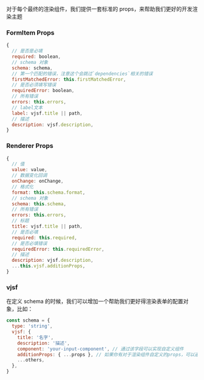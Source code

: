 对于每个最终的渲染组件，我们提供一套标准的 props，来帮助我们更好的开发渲染主题

### FormItem Props

```js
{
  // 是否是必填
  required: boolean,
  // schema 对象
  schema: schema,
  // 第一个匹配的错误，注意这个会跳过`dependencies`相关的错误
  firstMatchedError: this.firstMatchedError,
  // 是否必须填写错误
  requiredError: boolean,
  // 所有错误
  errors: this.errors,
  // label文本
  label: vjsf.title || path,
  // 描述
  description: vjsf.description,
}
```

### Renderer Props

```js
{
  // 值
  value: value,
  // 数据变化回调
  onChange: onChange,
  // 格式化
  format: this.schema.format,
  // schema 对象
  schema: this.schema,
  // 所有错误
  errors: this.errors,
  // 标题
  title: vjsf.title || path,
  // 是否必填
  required: this.required,
  // 是否必填错误
  requiredError: this.requiredError,
  // 描述
  description: vjsf.description,
  ...this.vjsf.additionProps,
}
```

### vjsf

在定义 schema 的时候，我们可以增加一个帮助我们更好得渲染表单的配置对象，比如：

```js
const schema = {
  type: 'string',
  vjsf: {
    title: '名字',
    description: '描述',
    component: 'your-input-component', // 通过该字段可以实现自定义组件
    additionProps: { ...props }, // 如果你有对于渲染组件自定义的props，可以通过该对象传递
    ...others,
  },
}
```

